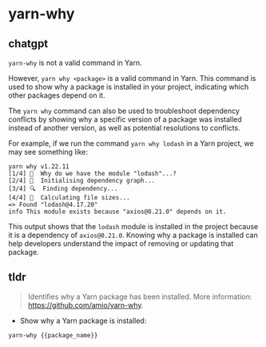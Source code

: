 # yarn-why 
## chatgpt 
`yarn-why` is not a valid command in Yarn. 

However, `yarn why <package>` is a valid command in Yarn. This command is used to show why a package is installed in your project, indicating which other packages depend on it. 

The `yarn why` command can also be used to troubleshoot dependency conflicts by showing why a specific version of a package was installed instead of another version, as well as potential resolutions to conflicts. 

For example, if we run the command `yarn why lodash` in a Yarn project, we may see something like:

```
yarn why v1.22.11
[1/4] 🤔  Why do we have the module "lodash"...?
[2/4] 🚚  Initialising dependency graph...
[3/4] 🔍  Finding dependency...
[4/4] 🚡  Calculating file sizes...
=> Found "lodash@4.17.20"
info This module exists because "axios@0.21.0" depends on it.
```

This output shows that the `lodash` module is installed in the project because it is a dependency of `axios@0.21.0`. Knowing why a package is installed can help developers understand the impact of removing or updating that package. 

## tldr 
 
> Identifies why a Yarn package has been installed.
> More information: <https://github.com/amio/yarn-why>.

- Show why a Yarn package is installed:

`yarn-why {{package_name}}`
